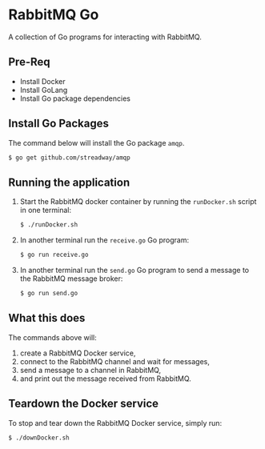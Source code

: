 # RabbitMQ Go

A collection of Go programs for interacting with RabbitMQ.

## Pre-Req

- Install Docker
- Install GoLang
- Install Go package dependencies

## Install Go Packages

The command below will install the Go package `amqp`.
```sh
$ go get github.com/streadway/amqp
```

## Running the application

1. Start the RabbitMQ docker container by running the `runDocker.sh` script in one terminal:
   ```sh
   $ ./runDocker.sh
   ```
2. In another terminal run the `receive.go` Go program:
   ```sh
   $ go run receive.go
   ```
3. In another terminal run the `send.go` Go program to send a message to the RabbitMQ message broker:
   ```sh
   $ go run send.go
   ```

## What this does

The commands above will:
1. create a RabbitMQ Docker service,
2. connect to the RabbitMQ channel and wait for messages,
3. send a message to a channel in RabbitMQ,
4. and print out the message received from RabbitMQ.

## Teardown the Docker service

To stop and tear down the RabbitMQ Docker service, simply run:
```sh
$ ./downDocker.sh
```